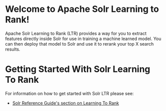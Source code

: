 Welcome to Apache Solr Learning to Rank!
========

Apache Solr Learning to Rank (LTR) provides a way for you to extract features
directly inside Solr for use in training a machine learned model.  You can then
deploy that model to Solr and use it to rerank your top X search results.

# Getting Started With Solr Learning To Rank

For information on how to get started with Solr LTR please see:
 * [Solr Reference Guide's section on Learning To Rank](https://solr.apache.org/guide/learning-to-rank.html)
